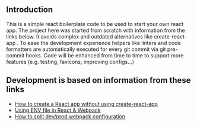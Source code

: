 ## Introduction

This is a simple react boilerplate code to be used to start your own react app.
The project here was started from scratch with information from the links below. It avoids complex and outdated alternatives like create-react-app .
To ease the development experience helpers like linters and code formatters are automatically executed for every git commit via git pre-commit hooks.
Code will be enhanced from time to time to support more features (e.g. testing, favicons, improving configs...)

## Development is based on information from these links

- [How to create a React app without using create-react-app](https://dev.to/ivadyhabimana/how-to-create-a-react-app-without-using-create-react-app-a-step-by-step-guide-30nl)
- [Using ENV file in React & Webpack](https://dev.to/knitesh/using-specific-env-file-in-react-webpack-4pkj)
- [How to split dev/prod webpack configuration](https://dev.to/didof/how-to-split-dev-prod-webpack-configuration-n53)
